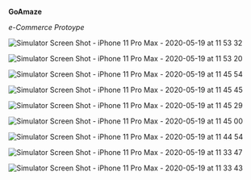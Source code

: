 **GoAmaze**

*e-Commerce Protoype*


![Simulator Screen Shot - iPhone 11 Pro Max - 2020-05-19 at 11 53 32](https://user-images.githubusercontent.com/25398924/82293304-fd938080-99c9-11ea-9f7d-0e2c280a44ee.png)

![Simulator Screen Shot - iPhone 11 Pro Max - 2020-05-19 at 11 53 20](https://user-images.githubusercontent.com/25398924/82293335-08e6ac00-99ca-11ea-9823-570997123731.png)

![Simulator Screen Shot - iPhone 11 Pro Max - 2020-05-19 at 11 45 54](https://user-images.githubusercontent.com/25398924/82293339-0a17d900-99ca-11ea-897b-26b18d181739.png)

![Simulator Screen Shot - iPhone 11 Pro Max - 2020-05-19 at 11 45 45](https://user-images.githubusercontent.com/25398924/82293347-0be19c80-99ca-11ea-902b-d34ab45bcb9c.png)

![Simulator Screen Shot - iPhone 11 Pro Max - 2020-05-19 at 11 45 29](https://user-images.githubusercontent.com/25398924/82293357-0f752380-99ca-11ea-8ceb-13c6aeb7b936.png)

![Simulator Screen Shot - iPhone 11 Pro Max - 2020-05-19 at 11 45 00](https://user-images.githubusercontent.com/25398924/82293362-10a65080-99ca-11ea-947f-bbd7b2859dd1.png)

![Simulator Screen Shot - iPhone 11 Pro Max - 2020-05-19 at 11 44 54](https://user-images.githubusercontent.com/25398924/82293365-11d77d80-99ca-11ea-886d-deed3f8d9377.png)

![Simulator Screen Shot - iPhone 11 Pro Max - 2020-05-19 at 11 33 47](https://user-images.githubusercontent.com/25398924/82293386-1865f500-99ca-11ea-9ef5-9a3911c1553b.png)

![Simulator Screen Shot - iPhone 11 Pro Max - 2020-05-19 at 11 33 43](https://user-images.githubusercontent.com/25398924/82293430-27e53e00-99ca-11ea-86c0-c4aee82cbaf4.png)

